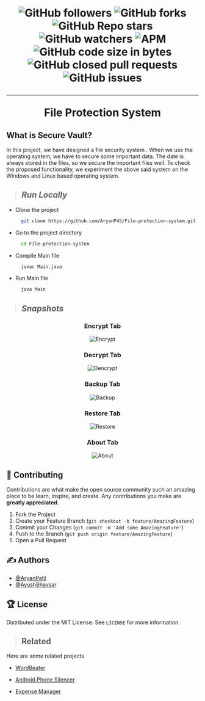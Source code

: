 <h1 align="center">

![GitHub followers](https://img.shields.io/github/followers/AryanP45?color=Blue&style=social)
![GitHub forks](https://img.shields.io/github/forks/AryanP45/File-protection-system?style=social)
![GitHub Repo stars](https://img.shields.io/github/stars/AryanP45/File-protection-system?style=social)
![GitHub watchers](https://img.shields.io/github/watchers/AryanP45/File-protection-system?style=social)
![APM](https://img.shields.io/apm/l/vim-mode?style=social)  
![GitHub code size in bytes](https://img.shields.io/github/languages/code-size/AryanP45/File-protection-system)
![GitHub closed pull requests](https://img.shields.io/github/issues-pr-closed/Aryanp45/File-protection-system?label=Pull%20Requests)
![GitHub issues](https://img.shields.io/github/issues/Aryanp45/File-protection-system?label=Issues)
<hr>

**File Protection System**
</h1>

## What is Secure Vault?

In this project, we have designed a file security system . When we use the operating system, we have to secure some important data. The date is always stored in the files, so we secure the important files well. To check the proposed functionality, we experiment the above said system on the Windows and Linux based operating system.

> ## ***Run Locally***

- Clone the project

    ```bash
      git clone https://github.com/AryanP45/File-protection-system.git
    ```

- Go to the project directory

    ```bash
      cd File-protection-system
    ```

- Compile Main file

    ```bash
      javac Main.java
    ```

- Run Main file

    ```bash
      java Main
    ```

> ## ***Snapshots***

<center>

### **Encrypt Tab**
  ![Encrypt](./resource_md/encrypt.PNG)

### **Decrypt Tab**
  ![Dencrypt](./resource_md/decrypt.PNG)

### **Backup Tab**
  ![Backup](./resource_md/backup.PNG)

### **Restore Tab**
  ![Restore](./resource_md/restore.PNG)

### **About Tab**
  ![About](./resource_md/about.PNG)
</center>

## 📝 **Contributing**

Contributions are what make the open source community such an amazing place to be learn, inspire, and create. Any contributions you make are **greatly appreciated**.

1. Fork the Project 
2. Create your Feature Branch (`git checkout -b feature/AmazingFeature`)
3. Commit your Changes (`git commit -m 'Add some AmazingFeature'`)
4. Push to the Branch (`git push origin feature/AmazingFeature`)
5. Open a Pull Request

## ✍️ Authors

- [@AryanPatil](https://www.github.com/AryanP45)
- [@AyushBhavsar](https://www.github.com/AyushBhavsar)

  
<!-- LICENSE -->

## 🏆 License

Distributed under the MIT License. See `LICENSE` for more information.

> ## Related

Here are some related projects

  - [WordBeater](https://github.com/AyushBhavsar/WordBeater)

  - [Android Phone Silencer](https://github.com/AryanP45/Android-phone-silencer)

  - [Expense Manager](https://github.com/AryanP45/AndroidExpenseTracker)

